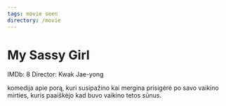 ```yaml
---
tags: movie seen
directory: /movie
---
```

# My Sassy Girl

IMDb: 8
Director: Kwak Jae-yong

komedija apie porą, kuri susipažino kai mergina prisigėrė po savo vaikino mirties, kuris paaiškėjo kad buvo vaikino tetos sūnus.
